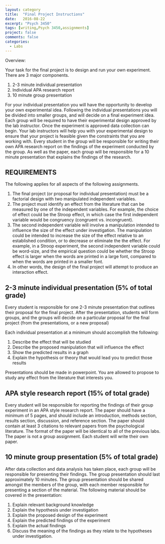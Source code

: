 ```yaml
---
layout: category
title:  "Final Project Instructions"
date:   2016-08-22
excerpt: "Psych 3450"
tags: [writing,Psych 3450,assignments]
project: false
comments: false
categories:
  - Labs
---
```


Overview:

Your task for the final project is to design and run your own experiment. There are 3 major components.

1. 2-3 minute individual presentation
2. Individual APA research report
3. 10 minute group presentation

For your individual presentation you will have the opportunity to develop your own experimental idea. Following the individual presentations you will be divided into smaller groups, and will decide on a final experiment idea. Each group will be required to have their experimental design approved by the lab instructor. Once the experiment is approved data collection can begin. Your lab instructors will help you with your experimental design to ensure that your project is feasible given the constraints that you are working with. Every student in the group will be responsible for writing their own APA research report on the findings of the experiment conducted by the group. As well as the paper, each group will be responsible for a 10 minute presentation that explains the findings of the research.

## REQUIREMENTS

The following applies for all aspects of the following assignments.

1. The final project (or proposal for individual presentation) must be a factorial design with two manipulated independent variables.
2. The project must identify an effect from the literature that can be measured by one of the independent variables. For example, the choice of effect could be the Stroop effect, in which case the first independent variable would be congruency (congruent vs. incongruent).
3. The second independent variable will involve a manipulation intended to influence the size of the effect under investigation. The manipulation could be intended to increase the size of the effect relative to an established condition, or to decrease or eliminate the the effect. For example, in a Stroop experiment, the second independent variable could be word-size, and the empirical question could be whether the Stroop effect is larger when the words are printed in a large font, compared to when the words are printed in a smaller font.
4. In other words, the design of the final project will attempt to produce an interaction effect.

## 2-3 minute individual presentation (5% of total grade)

Every student is responsible for one 2-3 minute presentation that outlines their proposal for the final project. After the presentation, students will form groups, and the groups will decide on a particular proposal for the final project (from the presentations, or a new proposal)

Each individual presentation at a minimum should accomplish the following:

1. Describe the effect that will be studied
2. Describe the proposed manipulation that will influence the effect
3. Show the predicted results in a graph
4. Explain the hypothesis or theory that would lead you to predict those results

Presentations should be made in powerpoint. You are allowed to propose to study any effect from the literature that interests you.

## APA style research report (15% of total grade)

Every student will be responsible for reporting the findings of their group experiment in an APA style research report. The paper should have a minimum of 5 pages, and should include an introduction, methods section, results section, discussion, and reference section. The paper should contain at least 3 citations to relevant papers from the psychological literature. The format of the paper will be identical to all of the previous labs. The paper is not a group assignment. Each student will write their own paper.

## 10 minute group presentation (5% of total grade)

After data collection and data analysis has taken place, each group will be responsible for presenting their findings. The group presentation should last approximately 10 minutes. The group presentation should be shared amongst the members of the group, with each member responsible for presenting a section of the material. The following material should be covered in the presentation:

1. Explain relevant background knowledge
2. Explain the hypothesis under investigation
3. Explain the proposed design of the experiment
4. Explain the predicted findings of the experiment
5. Explain the actual findings
6. Discuss the meaning of the findings as they relate to the hypotheses under investigation.
